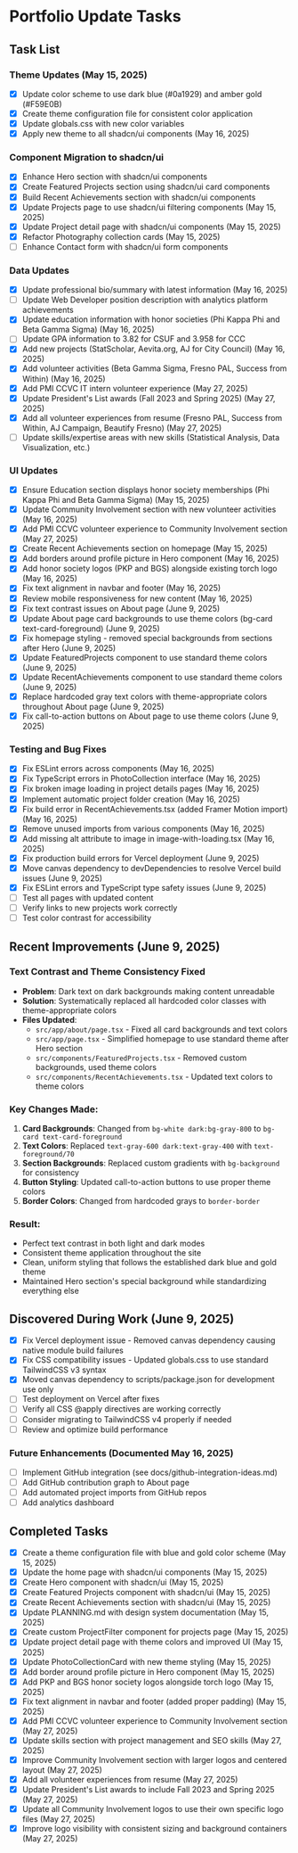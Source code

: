 # Portfolio Update Tasks

## Task List

### Theme Updates (May 15, 2025)
- [x] Update color scheme to use dark blue (#0a1929) and amber gold (#F59E0B)
- [x] Create theme configuration file for consistent color application
- [x] Update globals.css with new color variables
- [x] Apply new theme to all shadcn/ui components (May 16, 2025)

### Component Migration to shadcn/ui
- [x] Enhance Hero section with shadcn/ui components
- [x] Create Featured Projects section using shadcn/ui card components
- [x] Build Recent Achievements section with shadcn/ui components
- [x] Update Projects page to use shadcn/ui filtering components (May 15, 2025)
- [x] Update Project detail page with shadcn/ui components (May 15, 2025)
- [x] Refactor Photography collection cards (May 15, 2025)
- [ ] Enhance Contact form with shadcn/ui form components

### Data Updates
- [x] Update professional bio/summary with latest information (May 16, 2025)
- [ ] Update Web Developer position description with analytics platform achievements
- [x] Update education information with honor societies (Phi Kappa Phi and Beta Gamma Sigma) (May 16, 2025)
- [ ] Update GPA information to 3.82 for CSUF and 3.958 for CCC
- [x] Add new projects (StatScholar, Aevita.org, AJ for City Council) (May 16, 2025)
- [x] Add volunteer activities (Beta Gamma Sigma, Fresno PAL, Success from Within) (May 16, 2025)
- [x] Add PMI CCVC IT intern volunteer experience (May 27, 2025)
- [x] Update President's List awards (Fall 2023 and Spring 2025) (May 27, 2025)
- [x] Add all volunteer experiences from resume (Fresno PAL, Success from Within, AJ Campaign, Beautify Fresno) (May 27, 2025)
- [ ] Update skills/expertise areas with new skills (Statistical Analysis, Data Visualization, etc.)

### UI Updates
- [x] Ensure Education section displays honor society memberships (Phi Kappa Phi and Beta Gamma Sigma) (May 15, 2025)
- [x] Update Community Involvement section with new volunteer activities (May 16, 2025)
- [x] Add PMI CCVC volunteer experience to Community Involvement section (May 27, 2025)
- [x] Create Recent Achievements section on homepage (May 15, 2025)
- [x] Add borders around profile picture in Hero component (May 16, 2025)
- [x] Add honor society logos (PKP and BGS) alongside existing torch logo (May 16, 2025)
- [x] Fix text alignment in navbar and footer (May 16, 2025)
- [x] Review mobile responsiveness for new content (May 16, 2025)
- [x] Fix text contrast issues on About page (June 9, 2025)
- [x] Update About page card backgrounds to use theme colors (bg-card text-card-foreground) (June 9, 2025)
- [x] Fix homepage styling - removed special backgrounds from sections after Hero (June 9, 2025)
- [x] Update FeaturedProjects component to use standard theme colors (June 9, 2025)
- [x] Update RecentAchievements component to use standard theme colors (June 9, 2025)
- [x] Replace hardcoded gray text colors with theme-appropriate colors throughout About page (June 9, 2025)
- [x] Fix call-to-action buttons on About page to use theme colors (June 9, 2025)

### Testing and Bug Fixes
- [x] Fix ESLint errors across components (May 16, 2025)
- [x] Fix TypeScript errors in PhotoCollection interface (May 16, 2025)
- [x] Fix broken image loading in project details pages (May 16, 2025)
- [x] Implement automatic project folder creation (May 16, 2025)
- [x] Fix build error in RecentAchievements.tsx (added Framer Motion import) (May 16, 2025)
- [x] Remove unused imports from various components (May 16, 2025)
- [x] Add missing alt attribute to image in image-with-loading.tsx (May 16, 2025)
- [x] Fix production build errors for Vercel deployment (June 9, 2025)
- [x] Move canvas dependency to devDependencies to resolve Vercel build issues (June 9, 2025)
- [x] Fix ESLint errors and TypeScript type safety issues (June 9, 2025)
- [ ] Test all pages with updated content
- [ ] Verify links to new projects work correctly
- [ ] Test color contrast for accessibility

## Recent Improvements (June 9, 2025)

### Text Contrast and Theme Consistency Fixed
- **Problem**: Dark text on dark backgrounds making content unreadable
- **Solution**: Systematically replaced all hardcoded color classes with theme-appropriate colors
- **Files Updated**:
  - `src/app/about/page.tsx` - Fixed all card backgrounds and text colors
  - `src/app/page.tsx` - Simplified homepage to use standard theme after Hero section
  - `src/components/FeaturedProjects.tsx` - Removed custom backgrounds, used theme colors
  - `src/components/RecentAchievements.tsx` - Updated text colors to theme colors

### Key Changes Made:
1. **Card Backgrounds**: Changed from `bg-white dark:bg-gray-800` to `bg-card text-card-foreground`
2. **Text Colors**: Replaced `text-gray-600 dark:text-gray-400` with `text-foreground/70`
3. **Section Backgrounds**: Replaced custom gradients with `bg-background` for consistency
4. **Button Styling**: Updated call-to-action buttons to use proper theme colors
5. **Border Colors**: Changed from hardcoded grays to `border-border`

### Result:
- Perfect text contrast in both light and dark modes
- Consistent theme application throughout the site
- Clean, uniform styling that follows the established dark blue and gold theme
- Maintained Hero section's special background while standardizing everything else

## Discovered During Work (June 9, 2025)
- [x] Fix Vercel deployment issue - Removed canvas dependency causing native module build failures
- [x] Fix CSS compatibility issues - Updated globals.css to use standard TailwindCSS v3 syntax
- [x] Moved canvas dependency to scripts/package.json for development use only
- [ ] Test deployment on Vercel after fixes
- [ ] Verify all CSS @apply directives are working correctly
- [ ] Consider migrating to TailwindCSS v4 properly if needed
- [ ] Review and optimize build performance

### Future Enhancements (Documented May 16, 2025)
- [ ] Implement GitHub integration (see docs/github-integration-ideas.md)
- [ ] Add GitHub contribution graph to About page
- [ ] Add automated project imports from GitHub repos
- [ ] Add analytics dashboard

## Completed Tasks
- [x] Create a theme configuration file with blue and gold color scheme (May 15, 2025)
- [x] Update the home page with shadcn/ui components (May 15, 2025)
- [x] Create Hero component with shadcn/ui (May 15, 2025)
- [x] Create Featured Projects component with shadcn/ui (May 15, 2025)
- [x] Create Recent Achievements section with shadcn/ui (May 15, 2025)
- [x] Update PLANNING.md with design system documentation (May 15, 2025)
- [x] Create custom ProjectFilter component for projects page (May 15, 2025)
- [x] Update project detail page with theme colors and improved UI (May 15, 2025)
- [x] Update PhotoCollectionCard with new theme styling (May 15, 2025)
- [x] Add border around profile picture in Hero component (May 15, 2025)
- [x] Add PKP and BGS honor society logos alongside torch logo (May 15, 2025)
- [x] Fix text alignment in navbar and footer (added proper padding) (May 15, 2025)
- [x] Add PMI CCVC volunteer experience to Community Involvement section (May 27, 2025)
- [x] Update skills section with project management and SEO skills (May 27, 2025)
- [x] Improve Community Involvement section with larger logos and centered layout (May 27, 2025)
- [x] Add all volunteer experiences from resume (May 27, 2025)
- [x] Update President's List awards to include Fall 2023 and Spring 2025 (May 27, 2025)
- [x] Update all Community Involvement logos to use their own specific logo files (May 27, 2025)
- [x] Improve logo visibility with consistent sizing and background containers (May 27, 2025)
